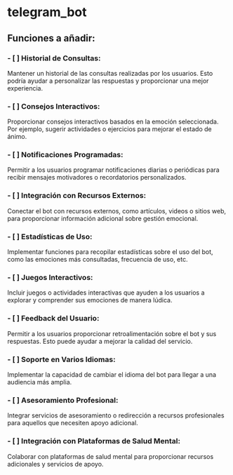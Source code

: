 # telegram_bot

## Funciones a añadir:

### - [ ] Historial de Consultas:

Mantener un historial de las consultas realizadas por los usuarios. Esto podría ayudar a personalizar las respuestas y proporcionar una mejor experiencia.

### - [ ] Consejos Interactivos:

Proporcionar consejos interactivos basados en la emoción seleccionada. Por ejemplo, sugerir actividades o ejercicios para mejorar el estado de ánimo.

### - [ ] Notificaciones Programadas:

Permitir a los usuarios programar notificaciones diarias o periódicas para recibir mensajes motivadores o recordatorios personalizados.

### - [ ] Integración con Recursos Externos:

Conectar el bot con recursos externos, como artículos, videos o sitios web, para proporcionar información adicional sobre gestión emocional.

### - [ ] Estadísticas de Uso:

Implementar funciones para recopilar estadísticas sobre el uso del bot, como las emociones más consultadas, frecuencia de uso, etc.

### - [ ] Juegos Interactivos:

Incluir juegos o actividades interactivas que ayuden a los usuarios a explorar y comprender sus emociones de manera lúdica.

### - [ ] Feedback del Usuario:

Permitir a los usuarios proporcionar retroalimentación sobre el bot y sus respuestas. Esto puede ayudar a mejorar la calidad del servicio.

### - [ ] Soporte en Varios Idiomas:

Implementar la capacidad de cambiar el idioma del bot para llegar a una audiencia más amplia.

### - [ ] Asesoramiento Profesional:

Integrar servicios de asesoramiento o redirección a recursos profesionales para aquellos que necesiten apoyo adicional.

### - [ ] Integración con Plataformas de Salud Mental:

Colaborar con plataformas de salud mental para proporcionar recursos adicionales y servicios de apoyo.